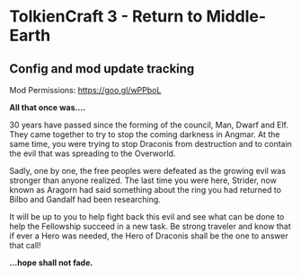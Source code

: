 # TolkienCraft 3 - Return to Middle-Earth
Config and mod update tracking
-----------------------------------------------------------------------------------------------------------
Mod Permissions: https://goo.gl/wPPboL

**All that once was....**

 

30 years have passed since the forming of the council, Man, Dwarf and Elf.  They came together to try to stop the coming darkness in Angmar.  At the same time, you were trying to stop Draconis from destruction and to contain the evil that was spreading to the Overworld.

Sadly, one by one, the free peoples were defeated as the growing evil was stronger than anyone realized.  The last time you were here, Strider, now known as Aragorn had said something about the ring you had returned to Bilbo and Gandalf had been researching.

It will be up to you to help fight back this evil and see what can be done to help the Fellowship succeed in a new task.  Be strong traveler and know that if ever a Hero was needed, the Hero of Draconis shall be the one to answer that call!

**...hope shall not fade.**